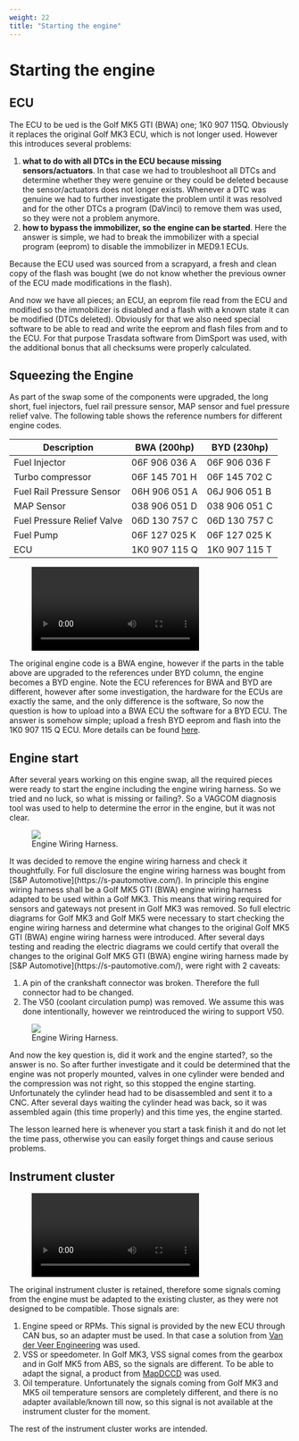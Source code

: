 ```yaml
---
weight: 22
title: "Starting the engine"
---
```


# Starting the engine

## ECU

The ECU to be ued is the Golf MK5 GTI (BWA) one; 1K0 907 115Q. Obviously it replaces the original Golf MK3 ECU, which is not longer used. However this introduces several problems:

1. **what to do with all DTCs in the ECU because missing sensors/actuators**. In that case we had to troubleshoot all DTCs and determine whether they were genuine or they could be deleted because the sensor/actuators does not longer exists. Whenever a DTC was genuine we had to further investigate the problem until it was resolved and for the other DTCs a program (DaVinci) to remove them was used, so they were not a problem anymore.
2. **how to bypass the immobilizer, so the engine can be started**. Here the answer is simple, we had to break the immobilizer with a special program (eeprom) to disable the immobilizer in MED9.1 ECUs.

Because the ECU used was sourced from a scrapyard, a fresh and clean copy of the flash was bought (we do not know whether the previous owner of the ECU made modifications in the flash).

And now we have all pieces; an ECU, an eeprom file read from the ECU and modified so the immobilizer is disabled and a flash with a known state it can be modified (DTCs deleted). Obviously for that we also need special software to be able to read and write the eeprom and flash files from and to the ECU. For that purpose Trasdata software from DimSport was used, with the additional bonus that all checksums were properly calculated.

## Squeezing the Engine

As part of the swap some of the components were upgraded, the long short, fuel injectors, fuel rail pressure sensor, MAP sensor and fuel pressure relief valve. The following table shows the reference numbers for different engine codes.

| Description                | BWA (200hp)   | BYD (230hp)   |
|----------------------------|---------------|---------------|
| Fuel Injector              | 06F 906 036 A | 06F 906 036 F |
| Turbo compressor           | 06F 145 701 H | 06F 145 702 C |
| Fuel Rail Pressure Sensor  | 06H 906 051 A | 06J 906 051 B |
| MAP Sensor                 | 038 906 051 D | 038 906 051 C |
| Fuel Pressure Relief Valve | 06D 130 757 C | 06D 130 757 C |
| Fuel Pump                  | 06F 127 025 K | 06F 127 025 K |
| ECU                        | 1K0 907 115 Q | 1K0 907 115 T |
<figure><video controls><source src="/images/start-engine-01.webm" type="video/webm"></video></figure>

The original engine code is a BWA engine, however if the parts in the table above are upgraded to the references under BYD column, the engine becomes a BYD engine. Note the ECU references for BWA and BYD are different, however after some investigation, the hardware for the ECUs are exactly the same, and the only difference is the software, So now the question is how to upload into a BWA ECU the software for a BYD ECU. The answer is somehow simple; upload a fresh BYD eeprom and flash into the 1K0 907 115 Q ECU. More details can be found [here](https://www.vwvortex.com/threads/software-advise-needed-for-bwa-engine-with-k04-turbo-s3-injectors.7912113).

## Engine start

After several years working on this engine swap, all the required pieces were ready to start the engine including the engine wiring harness. So we tried and no luck, so what is missing or failing?. So a VAGCOM diagnosis tool was used to help to determine the error in the engine, but it was not clear.
<figure><img src="/images/intro-engine-wiring.jpg" class="thumb-img"><figcaption>Engine Wiring Harness.</figcaption></figure>
It was decided to remove the engine wiring harness and check it thoughtfully. For full disclosure the engine wiring harness was bought from [S&P Automotive](https://s-pautomotive.com/). In principle this engine wiring harness shall be a Golf MK5 GTI (BWA) engine wiring harness adapted to be used within a Golf MK3. This means that wiring required for sensors and gateways not present in Golf MK3 was removed. So full electric diagrams for Golf MK3 and Golf MK5 were necessary to start checking the engine wiring harness and determine what changes to the original Golf MK5 GTI (BWA) engine wiring harness were introduced. After several days testing and reading the electric diagrams we could certify that overall the changes to the original Golf MK5 GTI (BWA) engine wiring harness made by [S&P Automotive](https://s-pautomotive.com/), were right with 2 caveats:

1. A pin of the crankshaft connector was broken. Therefore the full connector had to be changed.
2. The V50 (coolant circulation pump) was removed. We assume this was done intentionally, however we reintroduced the wiring to support V50.
<figure><img src="/images/intro-engine-rebuild.jpg" class="thumb-img"><figcaption>Engine Wiring Harness.</figcaption></figure>

And now the key question is, did it work and the engine started?, so the answer is no. So after further investigate and it could be determined that the engine was not properly mounted, valves in one cylinder were bended and the compression was not right, so this stopped the engine starting. Unfortunately the cylinder head had to be disassembled and sent it to a CNC. After several days waiting the cylinder head was back, so it was assembled again (this time properly) and this time yes, the engine started.


The lesson learned here is whenever you start a task finish it and do not let the time pass, otherwise you can easily forget things and cause serious problems.

## Instrument cluster
<figure><video controls><source src="/images/start-engine-02.webm" type="video/webm"></video></figure>

The original instrument cluster is retained, therefore some signals coming from the engine must be adapted to the existing cluster, as they were not designed to be compatible. Those signals are:

1. Engine speed or RPMs. This signal is provided by the new ECU through CAN bus, so an adapter must be used. In that case a solution from [Van der Veer Engineering](https://www.vdveer-engineering.nl/en/products/can-controller/can-controller-overview) was used.
2. VSS or speedometer. In Golf MK3, VSS signal comes from the gearbox and in Golf MK5 from ABS, so the signals are different. To be able to adapt the signal, a product from [MapDCCD](https://mapdccd.com/vss.html) was used.
3. Oil temperature. Unfortunately the signals coming from Golf MK3 and MK5 oil temperature sensors are completely different, and there is no adapter available/known till now, so this signal is not available at the instrument cluster for the moment.

The rest of the instrument cluster works are intended.
